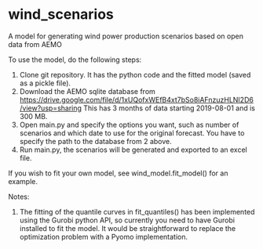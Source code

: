 # wind_scenarios
A model for generating wind power production scenarios based on open data from AEMO

To use the model, do the following steps:
1. Clone git repository. It has the python code and the fitted model (saved as a pickle file).
2. Download the AEMO sqlite database from https://drive.google.com/file/d/1xUQofxWEfB4xt7bSo8iAFnzuzHLNI2D6/view?usp=sharing
   This has 3 months of data starting 2019-08-01 and is 300 MB. 
3. Open main.py and specify the options you want, such as number of scenarios and which date to use for the original forecast. 
   You have to specify the path to the database from 2 above. 
4. Run main.py, the scenarios will be generated and exported to an excel file.

If you wish to fit your own model, see wind_model.fit_model() for an example. 

Notes:
1. The fitting of the quantile curves in fit_quantiles() has been implemented using the Gurobi python API, so currently
   you need to have Gurobi installed to fit the model. It would be straightforward to replace the optimization problem 
   with a Pyomo implementation.